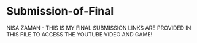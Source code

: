 # Submission-of-Final
NISA ZAMAN - THIS IS MY FINAL SUBMISSION LINKS ARE PROVIDED IN THIS FILE TO ACCESS THE YOUTUBE VIDEO AND GAME! 
